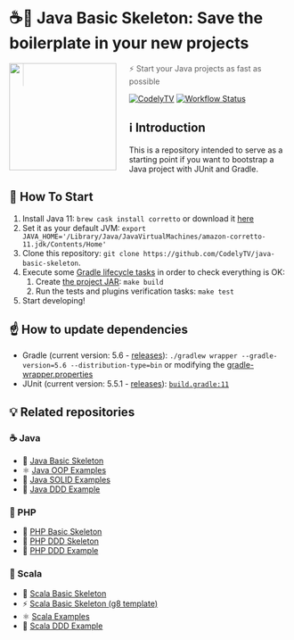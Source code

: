 # ☕🚀 Java Basic Skeleton: Save the boilerplate in your new projects

<img src="http://codely.tv/wp-content/uploads/2016/05/cropped-logo-codelyTV.png" align="left" width="192px" height="192px"/>
<img align="left" width="0" height="192px" hspace="10"/>

> ⚡ Start your Java projects as fast as possible

[![CodelyTV](https://img.shields.io/badge/codely-tv-green.svg?style=flat-square)](https://codely.tv)
[![Workflow Status](https://github.com/CodelyTV/java-basic-skeleton/workflows/Main%20Workflow/badge.svg)](https://github.com/CodelyTV/java-basic-skeleton/actions)

## ℹ️ Introduction

This is a repository intended to serve as a starting point if you want to bootstrap a Java project with JUnit and Gradle.

## 🏁 How To Start

1. Install Java 11: `brew cask install corretto` or download it [here](https://docs.aws.amazon.com/corretto/latest/corretto-11-ug/downloads-list.html)
2. Set it as your default JVM: `export JAVA_HOME='/Library/Java/JavaVirtualMachines/amazon-corretto-11.jdk/Contents/Home'`
3. Clone this repository: `git clone https://github.com/CodelyTV/java-basic-skeleton`.
4. Execute some [Gradle lifecycle tasks](https://docs.gradle.org/current/userguide/java_plugin.html#lifecycle_tasks) in order to check everything is OK:
    1. Create [the project JAR](https://docs.gradle.org/current/userguide/java_plugin.html#sec:jar): `make build`
    2. Run the tests and plugins verification tasks: `make test`
5. Start developing!

## ☝️ How to update dependencies

* Gradle (current version: 5.6 - [releases](https://gradle.org/releases/)):
`./gradlew wrapper --gradle-version=5.6 --distribution-type=bin` or modifying the [gradle-wrapper.properties](gradle/wrapper/gradle-wrapper.properties#L3)
* JUnit (current version: 5.5.1 - [releases](https://junit.org/junit5/docs/snapshot/release-notes/index.html)):
[`build.gradle:11`](build.gradle#L11-L12)

## 💡 Related repositories

### ☕ Java

* 📂 [Java Basic Skeleton](https://github.com/CodelyTV/java-basic-skeleton)
* ⚛ [Java OOP Examples](https://github.com/CodelyTV/java-oop-examples)
* 🧱 [Java SOLID Examples](https://github.com/CodelyTV/java-solid-examples)
* 🥦 [Java DDD Example](https://github.com/CodelyTV/java-ddd-example)

### 🐘 PHP

* 📂 [PHP Basic Skeleton](https://github.com/CodelyTV/php-basic-skeleton)
* 🎩 [PHP DDD Skeleton](https://github.com/CodelyTV/php-ddd-skeleton)
* 🥦 [PHP DDD Example](https://github.com/CodelyTV/php-ddd-example)

### 🧬 Scala

* 📂 [Scala Basic Skeleton](https://github.com/CodelyTV/scala-basic-skeleton)
* ⚡ [Scala Basic Skeleton (g8 template)](https://github.com/CodelyTV/scala-basic-skeleton.g8)
* ⚛ [Scala Examples](https://github.com/CodelyTV/scala-examples)
* 🥦 [Scala DDD Example](https://github.com/CodelyTV/scala-ddd-example)
